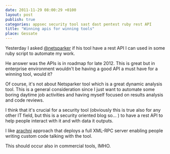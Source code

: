 ```yaml
---
date: 2011-11-29 08:00:29 +0100
layout: post
publish: true
categories: appsec security tool sast dast pentest ruby rest API
title: "Winning apis for winning tools"
place: Gessate
---
```


Yesterday I asked [@netsparker](http://twitter.com/netsparker)
if his tool have a rest API I can used in some ruby script to automate my
work.

He answer was the APIs is in roadmap for late 2012. This is great but in
enterprise environment wouldn't be having a good API a must have for a
winning tool, would it?

Of course, it's not about Netsparker tool which is a great dynamic analysis
tool. This is a general consideration since I just want to automate some
boring daytime job activities and having myself focused on results analysis
and code reviews.

I think that it's crucial for a security tool (obviously this is true also
for any other IT field, but this is a security oriented blog so... ) to have
a rest API to help people interact with it and with data it outputs.

I like [arachni](http://rubygems.org/arachni)
approach that deploys a full XML-RPC server enabling people writing custom
code talking with the tool.

This should occur also in commercial tools, IMHO.
